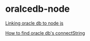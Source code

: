 # oralcedb-node

[Linking oracle db to node js](https://namjackson.tistory.com/12)

[How to find oracle db's connectString](https://lts0606.tistory.com/183)
